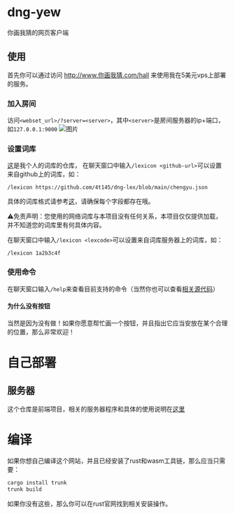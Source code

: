 # dng-yew
你画我猜的网页客户端

## 使用
首先你可以通过访问 http://www.你画我猜.com/hall 来使用我在5美元vps上部署的服务。

### 加入房间
访问`<webset_url>/?server=<server>`，其中`<server>`是房间服务器的ip+端口，如`127.0.0.1:9000`
![图片](https://user-images.githubusercontent.com/34513116/160798411-866faf6b-59ab-4f11-a306-855f1f451118.png)
### 设置词库
[这](https://github.com/4t145/dng-lex)是我个人的词库的仓库，
在聊天窗口中输入`/lexicon <github-url>`可以设置来自github上的词库，如：
```
/lexicon https://github.com/4t145/dng-lex/blob/main/chengyu.json
```
具体的词库格式请参考[这](https://github.com/4t145/dng-lex/blob/main/chengyu.json)，请确保每个字段都存在哦。

⚠免责声明：您使用的网络词库与本项目没有任何关系，本项目仅仅提供加载，并不知道您的词库里有何具体内容。

在聊天窗口中输入`/lexicon <lexcode>`可以设置来自词库服务器上的词库，如：
```
/lexicon 1a2b3c4f
```

### 使用命令
在聊天窗口输入`/help`来查看目前支持的命令（当然你也可以查看[相关源代码](./src/components/console/mod.rs)）
#### 为什么没有按钮
当然是因为没有做！如果你愿意帮忙画一个按钮，并且指出它应当安放在某个合理的位置，那么非常欢迎！


# 自己部署
## 服务器
这个仓库是前端项目，相关的服务器程序和具体的使用说明在[这里](https://github.com/4t145/dng-server)


# 编译
如果你想自己编译这个网站，并且已经安装了rust和wasm工具链，那么应当只需要：
```bash
cargo install trunk
trunk build
```
如果你没有这些，那么你可以在rust官网找到相关安装操作。

